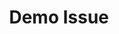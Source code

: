 ---
title: "Demo Issue"
priority: High
type: "Feature"
description: "This is a demo Bug"
status: "Closed"
slug: 'DemoIssue2'
---